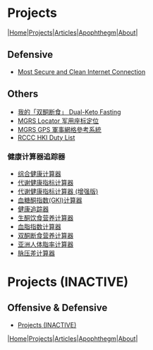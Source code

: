 # Projects

|[Home](/README.md)|[Projects](/projects.md)|[Articles](/articles.md)|[Apophthegm](/apophthegm.md)|[About](/about.md)|

## Defensive

- [Most Secure and Clean Internet Connection](/secure_clean_internet.md)    

## Others

- [我的「双酮断食」 Dual-Keto Fasting](/my_dual-keto_fasting.md)    
- [MGRS Locator 军用座标定位](/mgrs_page.md)    
- [MGRS GPS 軍事網格參考系統](/mgrsgps.md)    
- [RCCC HKI Duty List](/rccchki.md)    

### 健康计算器追踪器

- [综合健康计算器](/html/all-in-one_calculator.html)    
- [代谢健康指标计算器](/html/metabolism_index_calculator.html)
- [代谢健康指标计算器 (增强版)](/html/metabolism_index_calculator_plus.html)    
- [血糖酮指数(GKI)计算器](/html/gki_calculator.html)
- [健康追踪器](/html/health_tracker.html)    
- [生酮饮食营养计算器](/html/keto_fasting_calculator.html)    
- [血脂指数计算器](/html/blood_lipids_calculator.html)    
- [双酮断食营养计算器](/html/dual_keto_fasting_calculator.html)     
- [亚洲人体脂率计算器](/html/body_fat_calculator.html)    
- [脉压差计算器](/html/blood_pressure_calculator.html)        

# Projects (INACTIVE)

## Offensive & Defensive

- [Projects (INACTIVE)](/projects_inactive.md)  

|[Home](/README.md)|[Projects](/projects.md)|[Articles](/articles.md)|[Apophthegm](/apophthegm.md)|[About](/about.md)|

